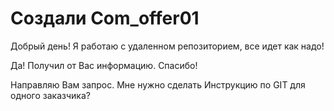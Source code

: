 ﻿# Создали Com_offer01

Добрый день! Я работаю с удаленном репозиторием, все идет как надо!

Да! Получил от Вас информацию. Спасибо!

Направляю Вам запрос. Мне нужно сделать Инструкцию по GIT для одного заказчика?
